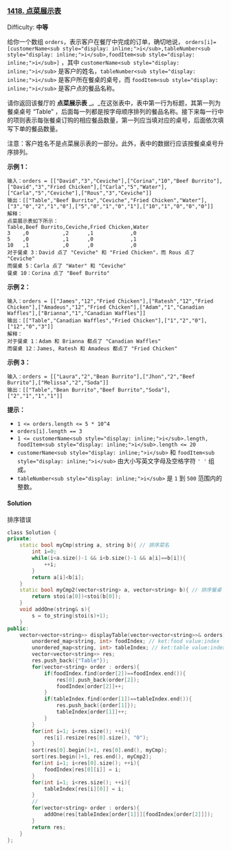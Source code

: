 ### [1418\. 点菜展示表](https://leetcode-cn.com/problems/display-table-of-food-orders-in-a-restaurant/)

Difficulty: **中等**


给你一个数组 `orders`，表示客户在餐厅中完成的订单，确切地说， `orders[i]=[customerName<sub style="display: inline;">i</sub>,tableNumber<sub style="display: inline;">i</sub>,foodItem<sub style="display: inline;">i</sub>]` ，其中 `customerName<sub style="display: inline;">i</sub>` 是客户的姓名，`tableNumber<sub style="display: inline;">i</sub>` 是客户所在餐桌的桌号，而 `foodItem<sub style="display: inline;">i</sub>` 是客户点的餐品名称。

请你返回该餐厅的 **点菜展示表** _。_在这张表中，表中第一行为标题，其第一列为餐桌桌号 “Table” ，后面每一列都是按字母顺序排列的餐品名称。接下来每一行中的项则表示每张餐桌订购的相应餐品数量，第一列应当填对应的桌号，后面依次填写下单的餐品数量。

注意：客户姓名不是点菜展示表的一部分。此外，表中的数据行应该按餐桌桌号升序排列。

**示例 1：**

```
输入：orders = [["David","3","Ceviche"],["Corina","10","Beef Burrito"],["David","3","Fried Chicken"],["Carla","5","Water"],["Carla","5","Ceviche"],["Rous","3","Ceviche"]]
输出：[["Table","Beef Burrito","Ceviche","Fried Chicken","Water"],["3","0","2","1","0"],["5","0","1","0","1"],["10","1","0","0","0"]] 
解释：
点菜展示表如下所示：
Table,Beef Burrito,Ceviche,Fried Chicken,Water
3    ,0           ,2      ,1            ,0
5    ,0           ,1      ,0            ,1
10   ,1           ,0      ,0            ,0
对于餐桌 3：David 点了 "Ceviche" 和 "Fried Chicken"，而 Rous 点了 "Ceviche"
而餐桌 5：Carla 点了 "Water" 和 "Ceviche"
餐桌 10：Corina 点了 "Beef Burrito" 
```

**示例 2：**

```
输入：orders = [["James","12","Fried Chicken"],["Ratesh","12","Fried Chicken"],["Amadeus","12","Fried Chicken"],["Adam","1","Canadian Waffles"],["Brianna","1","Canadian Waffles"]]
输出：[["Table","Canadian Waffles","Fried Chicken"],["1","2","0"],["12","0","3"]] 
解释：
对于餐桌 1：Adam 和 Brianna 都点了 "Canadian Waffles"
而餐桌 12：James, Ratesh 和 Amadeus 都点了 "Fried Chicken"
```

**示例 3：**

```
输入：orders = [["Laura","2","Bean Burrito"],["Jhon","2","Beef Burrito"],["Melissa","2","Soda"]]
输出：[["Table","Bean Burrito","Beef Burrito","Soda"],["2","1","1","1"]]
```

**提示：**

*   `1 <= orders.length <= 5 * 10^4`
*   `orders[i].length == 3`
*   `1 <= customerName<sub style="display: inline;">i</sub>.length, foodItem<sub style="display: inline;">i</sub>.length <= 20`
*   `customerName<sub style="display: inline;">i</sub>` 和 `foodItem<sub style="display: inline;">i</sub>` 由大小写英文字母及空格字符 `' '` 组成。
*   `tableNumber<sub style="display: inline;">i</sub>` 是 `1` 到 `500` 范围内的整数。


#### Solution

排序错误

```cpp
​class Solution {
private:
    static bool myCmp(string a, string b){ // 排序菜名
        int i=0;
        while(i<a.size()-1 && i<b.size()-1 && a[i]==b[i]){
            ++i;
        }
        return a[i]<b[i];
    }
    static bool myCmp2(vector<string> a, vector<string> b){ // 排序餐桌
        return stoi(a[0])<stoi(b[0]);
    }
    void addOne(string& s){
        s = to_string(stoi(s)+1);
    }
public:
    vector<vector<string>> displayTable(vector<vector<string>>& orders) {
        unordered_map<string, int> foodIndex; // ket:food value:index
        unordered_map<string, int> tableIndex; // ket:table value:index
        vector<vector<string>> res;
        res.push_back({"Table"});
        for(vector<string> order : orders){
            if(foodIndex.find(order[2])==foodIndex.end()){
                res[0].push_back(order[2]);
                foodIndex[order[2]]++;
            }
            if(tableIndex.find(order[1])==tableIndex.end()){
                res.push_back({order[1]});
                tableIndex[order[1]]++;
            }
        }
        for(int i=1; i<res.size(); ++i){
            res[i].resize(res[0].size(), "0");
        }
        sort(res[0].begin()+1, res[0].end(), myCmp);
        sort(res.begin()+1, res.end(), myCmp2);
        for(int i=1; i<res[0].size(); ++i){
            foodIndex[res[0][i]] = i;
        }
        for(int i=1; i<res.size(); ++i){
            tableIndex[res[i][0]] = i;
        }
        //
        for(vector<string> order : orders){
            addOne(res[tableIndex[order[1]]][foodIndex[order[2]]]);
        }
        return res;
    }
};
```

